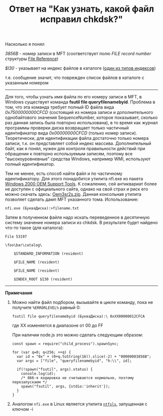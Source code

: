 ﻿---
title: "Ответ на \"Как узнать, какой файл исправил chkdsk?\""
se.owner.user_id: 240512
se.owner.display_name: "MSDN.WhiteKnight"
se.owner.link: "https://ru.stackoverflow.com/users/240512/msdn-whiteknight"
se.answer_id: 641829
se.question_id: 641741
se.post_type: answer
se.is_accepted: True
---
<p>Насколько я понял</p>

<p><em>3856B</em> - номер записи в MFT (соответствует полю <em>FILE record number</em> структуры <a href="http://ftp.kolibrios.org/users/Asper/docs/NTFS/ntfsdoc.html#concept_file_reference" rel="nofollow noreferrer">File Reference</a>)</p>

<p><em>$I30</em> - указывает на индекс файлов в каталоге (<a href="http://ftp.kolibrios.org/users/Asper/docs/NTFS/ntfsdoc.html#id4758101" rel="nofollow noreferrer">один из типов индексов</a>)</p>

<p>т.е. сообщение значит, что поврежден список файлов в каталоге с указанным номером</p>

<hr>

<p>Для того, чтобы узнать имя файла по его номеру записи в MFT, в Windows существует команда <strong>fsutil file queryfilenamebyid</strong>. Проблема в том, что эта команда требует полный ID файла вида <em>0x7500000000CFCD</em> (состоящий из номера записи и дополнительного однобайтового значения SequenceNumber, которое показывает, сколько раз данная запись была повторно использована), в то время как журнал программы проверки диска возвращает только частичный идентификатор вида <em>0x00000000CFCD</em> (только номер записи). Теоретически, для идентификации файла достаточно только номера записи, т.к. он представляет собой индекс массива. Дополнительный байт, как я понял, нужен для контроля правильности действий при обращении к повторно используемым записям, поэтому все "высокоуровневные" средства Windows, например WMI, используют полный идентификатор. </p>

<p>Тем не менее, есть способ найти файл и по частичному идентификатору. Для этого понадобится утилита nfi.exe из пакета <a href="http://web.archive.org/web/20041206105853/http://support.microsoft.com/kb/253066/en-us" rel="nofollow noreferrer">Windows 2000 OEM Support Tools</a>. К сожалению, сей антиквариат более не доступен с официального сайта, однако на свой страх и риск его можно скачать здесь: <a href="https://yadi.sk/d/bLe0dRwl3TdVCB" rel="nofollow noreferrer">Oem3sr2s.zip</a>. Данная консольная утилита позволяет сделать дамп MFT указанного тома. 
Использование:</p>

<pre><code>nfi.exe (БукваДиска):&gt;filename.txt
</code></pre>

<p>Затем в полученном файле надо искать переведенное в десятичную систему значение номера записи из chkdsk. В результате будет найдено что-то такое (для каталога):</p>

<pre><code>File 53197

\foo\bar\catalog\

    $STANDARD_INFORMATION (resident)

    $FILE_NAME (resident)

    $FILE_NAME (resident)

    $INDEX_ROOT $I30 (resident)
</code></pre>

<hr>

<p><strong>Примечания</strong></p>

<ol>
<li><p>Можно найти файл подбором, вызывайте в цикле команду, пока не получите <code>%ERRORLEVEL%</code> равный 0:</p>

<pre><code>fsutil file queryfilenamebyid (БукваДиска):\ 0xXX00000012CFCA
</code></pre>

<p>где XX изменяется в диапазоне от 00 до FF</p>

<p>При наличии node.js это можно сделать следующим образом:</p>

<pre><code>const spawn = require("child_process").spawnSync;

for (var q=0; q&lt;256; ++q) {
  var id = "0x" + (0+q.toString(16)).slice(-2) + "00000003856B";
  var args = ["file", "queryfilenamebyid", "h:\\", id];

  if(!spawn("fsutil", args).status) {
    console.log(id);
    /* 866-я кодировка не считывается нормально, поэтому перезапускаем */
    spawn("fsutil", args, {stdio:'inherit'});
  }
}
</code></pre></li>
<li><p>Аналогом <code>nfi.exe</code> в Linux является утилита <a href="https://linux.die.net/man/8/ntfsls" rel="nofollow noreferrer"><code>ntfsls</code></a>, запущенная с ключом -i</p></li>
</ol>
